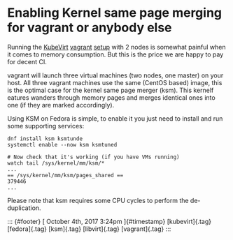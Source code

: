 Enabling Kernel same page merging for vagrant or anybody else
=============================================================

Running the [KubeVirt](http://kubevirt.io)
[vagrant](https://www.vagrantup.com/)
[setup](https://github.com/kubevirt/kubevirt/blob/master/docs/getting-started.md)
with 2 nodes is somewhat painful when it comes to memory consumption.
But this is the price we are happy to pay for decent CI.

vagrant will launch three virtual machines (two nodes, one master) on
your host. All three vagrant machines use the same (CentOS based) image,
this is the optimal case for the kernel same page merger (ksm). This
kernelf eatures wanders through memory pages and merges identical ones
into one (if they are marked accordingly).

Using KSM on Fedora is simple, to enable it you just need to install and
run some supporting services:

    dnf install ksm ksmtunde
    systemctl enable --now ksm ksmtuned

    # Now check that it's working (if you have VMs running)
    watch tail /sys/kernel/mm/ksm/*
    ...
    == /sys/kernel/mm/ksm/pages_shared ==
    379446
    ...

Please note that ksm requires some CPU cycles to perform the
de-duplication.

::: {#footer}
[ October 4th, 2017 3:24pm ]{#timestamp} [kubevirt]{.tag} [fedora]{.tag}
[ksm]{.tag} [libvirt]{.tag} [vagrant]{.tag}
:::
